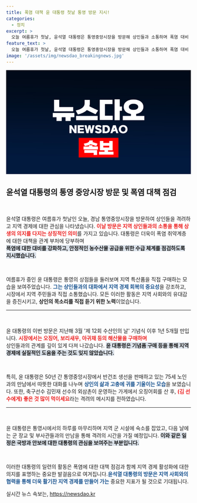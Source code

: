 ```yaml
---
title: 폭염 대책 윤 대통령 첫날 통영 방문 지시!
categories:
  - 정치
excerpt: >
  오늘 여름휴가 첫날, 윤석열 대통령은 통영중앙시장을 방문해 상인들과 소통하며 폭염 대비 대책을 점검했습니다. 무더위 속에서도 상인들을 격려하며 직접 해산물을 구매하는 모습이 눈길을 끌었습니다.
feature_text: >
  오늘 여름휴가 첫날, 윤석열 대통령은 통영중앙시장을 방문해 상인들과 소통하며 폭염 대비 대책을 점검했습니다. 무더위 속에서도 상인들을 격려하며 직접 해산물을 구매하는 모습이 눈길을 끌었습니다.
image: '/assets/img/newsdao_breakingnews.jpg'
---
```


<p><img src="/assets/img/newsdao_breakingnews.jpg" alt="bookingtag 속보" /></p>

<h2 data-ke-size="size26">윤석열 대통령의 통영 중앙시장 방문 및 폭염 대책 점검</h2>

<p data-ke-size="size16">&nbsp;</p>

<p>윤석열 대통령은 여름휴가 첫날인 오늘, 경남 통영중앙시장을 방문하여 상인들을 격려하고 지역 경제에 대한 관심을 나타냈습니다. <b><span style="color: #ee2323;">이날 방문은 지역 상인들과의 소통을 통해 상생의 의지를 다지는 상징적인 의미</span></b>를 가지고 있습니다. 대통령은 더욱이 폭염 취약계층에 대한 대책을 관계 부처에 당부하며<br><b><span style="background-color: #21538527;">폭염에 대한 대비를 강화하고, 안정적인 농수산물 공급을 위한 수급 체계를 점검하도록 지시했습니다.</span></b> </p>

<p data-ke-size="size16">&nbsp;</p>

<p>여름휴가 중인 윤 대통령은 통영의 상점들을 둘러보며 지역 특산품을 직접 구매하는 모습을 보여주었습니다. <b><span style="color: #1a5490;">그는 상인들과의 대화에서 지역 경제 회복의 중요성</span></b>을 강조하고, 시장에서 지역 주민들과 직접 소통했습니다. 모든 이러한 활동은 지역 사회와의 유대감을 증진시키고, <b>상인의 목소리를 직접 듣기 위한 노력</b>이었습니다.</p>

<hr>

<p data-ke-size="size16">&nbsp;</p>

<p>윤 대통령의 이번 방문은 지난해 3월 '제 12회 수산인의 날' 기념식 이후 1년 5개월 만입니다. <b><span style="color: #ee2323;">시장에서는 오징어, 보리새우, 아귀채 등의 해산물을 구매하며</span></b><br>상인들과의 관계를 깊이 있게 다져 나갔습니다. <b><span style="background-color: #21538527;">윤 대통령은 기념품 구매 등을 통해 지역 경제에 실질적인 도움을 주는 것도 잊지 않았습니다.</span></b></p>

<p data-ke-size="size16">&nbsp;</p>

<p>특히, 윤 대통령은 50년 간 통영중앙시장에서 반건조 생선을 판매하고 있는 75세 노인과의 만남에서 따뜻한 대화를 나누며 <b><span style="color: #1a5490;">상인의 삶과 고충에 귀를 기울이는 모습</span></b>을 보였습니다. 또한, 축구선수 김민재 선수의 외삼촌이 운영하는 가게에서 오징어회를 산 후, <b><span style="color: #ee2323;">(김 선수에게) 좋은 것 많이 먹이세요</span></b>라는 격려의 메시지를 전하였습니다.</p>

<hr>

<p data-ke-size="size16">&nbsp;</p>

<p>윤 대통령은 통영시에서의 하루를 마무리하며 지역 군 시설에 숙소를 잡았고, 다음 날에는 군 장교 및 부사관들과의 만남을 통해 격려의 시간을 가질 예정입니다. <b><span style="background-color: #21538527;">이와 같은 일정은 국방과 안보에 대한 대통령의 관심을 보여주는 부분입니다.</span></b> </p>

<p data-ke-size="size16">&nbsp;</p>

<p>이러한 대통령의 일련의 활동은 폭염에 대한 대책 점검과 함께 지역 경제 활성화에 대한 의지를 표명하는 중요한 발걸음으로 여겨집니다.<b><span style="color: #1a5490;">윤석열 대통령의 방문은 지역 사회와의 협력을 통해 더욱 활기찬 지역 경제를 만들어 가는</span></b> 중요한 지표가 될 것으로 기대됩니다. </p>
실시간 뉴스 속보는, <a href="https://newsdao.kr" rel="dofollow">https://newsdao.kr</a>


